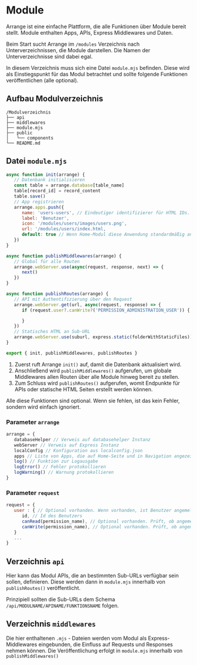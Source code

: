 # Module

Arrange ist eine einfache Plattform, die alle Funktionen über Module bereit stellt.
Module enthalten Apps, APIs, Express Middlewares und Daten.

Beim Start sucht Arrange im `/modules` Verzeichnis nach Unterverzeichnissen, die Module darstellen.
Die Namen der Unterverzeichnisse sind dabei egal.

In diesem Verzeichnis muss sich eine Datei `module.mjs` befinden.
Diese wird als Einstiegspunkt für das Modul betrachtet und sollte folgende Funktionen veröffentlichen (alle optional).


## Aufbau Modulverzeichnis

```
/Modulverzeichnis
├── api
├── middlewares
├── module.mjs
├── public
│   └── components
└── README.md
```


## Datei `module.mjs`

```js
async function init(arrange) {
   // Datenbank initialisieren
   const table = arrange.database[table_name]
   table[record_id] = record_content
   table.save()
   // App registrieren
   arrange.apps.push({
      name: 'users-users', // Eindeutiger identifizierer für HTML IDs. Sollte aus Modulnamen und Appnamen bestehen
      label: 'Benutzer',
      icon: '/modules/users/images/users.png',
      url: '/modules/users/index.html,
      default: true // Wenn Home-Modul diese Anwendung standardmäßig anzeigen soll
   })
}

async function publishMiddlewares(arrange) {
   // Global für alle Routen
   arrange.webServer.use(async(request, response, next) => {
      next()
   })
}

async function publishRoutes(arrange) {
   // API mit Authentifizierung über den Request
   arrange.webServer.get(url, async(request, response) => {
      if (request.user?.canWrite?('PERMISSION_ADMINISTRATION_USER')) {

      }
   })
   // Statisches HTML an Sub-URL
   arrange.webServer.use(suburl, express.static(folderWithStaticFiles))
}

export { init, publishMiddlewares, publishRoutes }
```

1. Zuerst ruft Arrange `init()` auf, damit die Datenbank aktualisiert wird.
2. Anschließend wird `publishMiddlewares()` aufgerufen, um globale Middlewares allen Routen über alle Module hinweg bereit zu stellen.
3. Zum Schluss wird `publishRoutes()` aufgerufen, womit Endpunkte für APIs oder statische HTML Seiten erstellt werden können.

Alle diese Funktionen sind optional. Wenn sie fehlen, ist das kein Fehler, sondern wird einfach ignoriert.


### Parameter `arrange`

```js
arrange = {
   databaseHelper // Verweis auf databasehelper Instanz
   webServer // Verweis auf Express Instanz
   localConfig // Konfiguration aus localconfig.json
   apps // Liste von Apps, die auf Home-Seite und in Navigation angezeigt werden. Wird von Modul "home" geparst
   log() // Funktion zur Logausgabe
   logError() // Fehler protokollieren
   logWarning() // Warnung protokollieren
}
```

### Parameter `request`

```js
request = {
   user : { // Optional vorhanden. Wenn vorhanden, ist Benutzer angemeldet
      id, // Id des Benutzers
      canRead(permission_name), // Optional vorhanden. Prüft, ob angemeldeter Benutzer bestimmte Leseberechtigung hat
      canWrite(permission_name), // Optional vorhanden. Prüft, ob angemeldeter Benutzer bestimmte Schreibberechtigung hat
   }
   ...
}
```


## Verzeichnis `api`

Hier kann das Modul APIs, die an bestimmten Sub-URLs verfügbar sein sollen, definieren.
Diese werden dann in `module.mjs` innerhalb von `publishRoutes()` veröffentlicht.

Prinzipiell sollten die Sub-URLs dem Schema `/api/MODULNAME/APINAME/FUNKTIONSNAME` folgen.


## Verzeichnis `middlewares`

Die hier enthaltenen `.mjs` - Dateien werden vom Modul als Express-Middlewares eingebunden, die Einfluss auf Requests und Responses nehmen können.
Die Veröffentlichung erfolgt in `module.mjs` innerhalb von `publishMiddlewares()`

